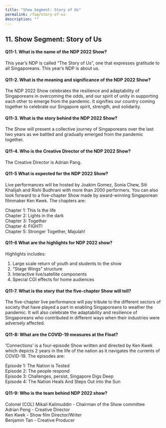 ```yaml
---
title: "Show Segment: Story of Us"
permalink: /faq/story-of-us
description: ""
---
```

## 11. Show Segment: Story of Us

#### Q11-1. What is the name of the NDP 2022 Show?
This year’s NDP is called “The Story of Us”, one that expresses gratitude to all Singaporeans. This year’s NDP is about us.

#### Q11-2. What is the meaning and significance of the NDP 2022 Show?
The NDP 2022 Show celebrates the resilience and adaptability of Singaporeans in overcoming the odds, and our spirit of unity in supporting each other to emerge from the pandemic. It signifies our country coming together to celebrate our Singapore spirit, strength, and solidarity.


#### Q11-3. What is the story behind the NDP 2022 Show? 
The Show will present a collective journey of Singaporeans over the last two years as we battled and gradually emerged from the pandemic together.

#### Q11-4. Who is the Creative Director of the NDP 2022 Show?
The Creative Director is Adrian Pang. 


#### Q11-5 What is expected for the NDP 2022 Show?
Live performances will be hosted by Joakim Gomez, Sonia Chew, Siti Khalijah and Rishi Budhrani with more than 2000 performers. You can also look forward to a five-chapter Show made by award-winning Singaporean filmmaker Ken Kwek. The chapters are:

Chapter 1: This Is the life<br>
Chapter 2: Lights in the dark<br>
Chapter 3: Together<br>
Chapter 4: FIGHT!<br>
Chapter 5: Stronger Together, Majulah!


#### Q11-6 What are the highlights for NDP 2022 show?
Highlights includes:

1. Large scale return of youth and students to the show<br>
2. “Stage Wings” structure<br>	
3. Interactive live/satellite components <br>
4. Special CGI effects for home audiences


#### Q11-7. What is the story that the five-chapter Show will tell?
The five-chapter live performance will pay tribute to the different sectors of society that have played a part in enabling Singaporeans to weather the pandemic. It will also celebrate the adaptability and resilience of Singaporeans who contributed in different ways when their industries were adversely affected.


#### Q11-8: What are the COVID-19 measures at the Float?
‘Connections’ is a four-episode Show written and directed by Ken Kwek which depicts 2 years in the life of the nation as it navigates the currents of COVID-19. The episodes are: 

Episode 1: The Nation is Tested<br>
Episode 2: The people respond<br>
Episode 3: Challenges, persist, Singapore Digs Deep<br>
Episode 4: The Nation Heals And Steps Out into the Sun


#### Q11-9: Who is the team behind NDP 2022 show?
Colonel (COL) Mikail Kalimuddin - Chairman of the Show committee<br>
Adrian Peng - Creative Director<br>
Ken Kwek - Show film Director/Writer<br>
Benjamin Tan - Creative Producer<br>